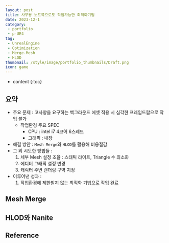 ```yaml
---
layout: post
title: 사무용 노트북으로도 작업가능한 최적화기법
date: 2023-12-1
category: 
 - portfolio
 - p-UE4
tag:
 - UnrealEngine
 - Optimization
 - Merge-Mesh
 - HLOD
thumbnail: /style/image/portfolio_thumbnails/Draft.png
icon: game
---
```


* content
{:toc}

## 요약

- 주요 문제 : 고사양을 요구하는 백그라운드 에셋 적용 시 심각한 프레임드랍으로 작업 불가
    + 작업환경 주요 SPEC
        - CPU : intel i7 4코어 6스레드
        - 그래픽 : 내장
- 해결 방안 : `Mesh Merge`와 `HLOD`를 활용해 비용절감 
- 그 외 시도한 방법들 : 
    1. 세부 Mesh 설정 조율 : 스태틱 라이트, Triangle 수 최소화
    2. 에디터 그래픽 설정 변경
    3. 캐릭터 주변 랜더링 구역 지정 
- 이루어낸 성과 :  
    1. 작업환경에 제한받지 않는 최적화 기법으로 작업 완료

## Mesh Merge

## HLOD와 Nanite

## 

## Reference
